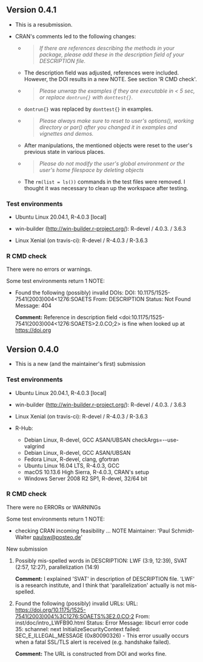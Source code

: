 ## Version 0.4.1

* This is a resubmission.
* CRAN's comments led to the following changes:

  - > *If there are references describing the methods in your package, please add these in the description field of your DESCRIPTION file.*
  - The description field was adjusted, references were included. However, the DOI results in a new NOTE. See section 'R CMD check'.
  - > *Please unwrap the examples if they are executable in < 5 sec, or replace `dontrun{}` with `donttest{}`.*
  - `dontrun{}` was replaced by `donttest{}` in examples.
  - > *Please always make sure to reset to user's options(), working directory or par() after you changed it in examples and vignettes and demos.*
  - After manipulations, the mentioned objects were reset to the user's previous state in various places.
  - > *Please do not modify the user's global environment or the user's home filespace by deleting objects*
  - The `rm(list = ls())` commands in the test files were removed. I thought it was necessary to clean up the workspace after testing.

### Test environments

* Ubuntu Linux 20.04.1, R-4.0.3 [local]

* win-builder (http://win-builder.r-project.org/): R-devel / 4.0.3. / 3.6.3
* Linux Xenial (on travis-ci): R-devel / R-4.0.3 / R-3.6.3

### R CMD check

There were no errors or warnings.

Some test environments return 1 NOTE:

* Found the following (possibly) invalid DOIs:
  DOI: 10.1175/1525-7541(2003)004<1276:SOAETS
    From: DESCRIPTION
    Status: Not Found
    Message: 404
    
  **Comment:** Reference in description field <doi:10.1175/1525-7541(2003)004<1276:SOAETS>2.0.CO;2> is fine when looked up at https://doi.org 

## Version 0.4.0

* This is a new (and the maintainer's first) submission

### Test environments

* Ubuntu Linux 20.04.1, R-4.0.3 [local]

* win-builder (http://win-builder.r-project.org/): R-devel / 4.0.3. / 3.6.3
* Linux Xenial (on travis-ci): R-devel / R-4.0.3 / R-3.6.3
* R-Hub:
  * Debian Linux, R-devel, GCC ASAN/UBSAN checkArgs=--use-valgrind
  * Debian Linux, R-devel, GCC ASAN/UBSAN
  * Fedora Linux, R-devel, clang, gfortran
  * Ubuntu Linux 16.04 LTS, R-4.0.3, GCC
  * macOS 10.13.6 High Sierra, R-4.0.3, CRAN's setup
  * Windows Server 2008 R2 SP1, R-devel, 32/64 bit
  
### R CMD check
There were no ERRORs or WARNINGs

Some test environments return 1 NOTE:

* checking CRAN incoming feasibility ... NOTE
Maintainer: 'Paul Schmidt-Walter <paulsw@posteo.de>'

New submission 

1. Possibly mis-spelled words in DESCRIPTION:
    LWF (3:9, 12:39),
    SVAT (2:57, 12:27),
    parallelization (14:9)
    
    **Comment:** I explained 'SVAT' in description of DESCRIPTION file. 'LWF' is a research institute, and I think that 'parallelization' actually is not mis-spelled.
  
2. Found the following (possibly) invalid URLs:
    URL: https://doi.org/10.1175/1525-7541(2003)004%3C1276:SOAETS%3E2.0.CO;2
    From: inst/doc/intro_LWFB90.html
    Status: Error
    Message: libcurl error code 35:
      	schannel: next InitializeSecurityContext failed: SEC_E_ILLEGAL_MESSAGE (0x80090326) - This error usually occurs when a fatal SSL/TLS alert is received (e.g. handshake failed).
      	
    **Comment:** The URL is constructed from DOI and works fine. 



